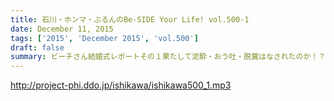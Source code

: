 ```yaml
---
title: 石川・ホンマ・ぶるんのBe-SIDE Your Life! vol.500-1
date: December 11, 2015
tags: ['2015', 'December 2015', 'vol.500']
draft: false
summary: ビーチさん結婚式レポートその１果たして泥酔・おう吐・脱糞はなされたのか！？ISHII
---
```


http://project-phi.ddo.jp/ishikawa/ishikawa500_1.mp3